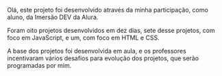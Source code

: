 Olá, este projeto foi desenvolvido através da minha participação, como aluno, da Imersão DEV da Alura.

Foram oito projetos desenvolvidos em dez dias, sete desse projetos, com foco em JavaScript, e um, com foco em HTML e CSS.

A base dos projetos foi desenvolvida em aula, e os professores incentivaram vários desafios para evolução dos projetos, que serão programadas por mim.